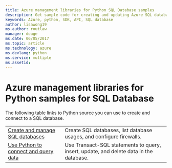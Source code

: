 ```yaml
---
title: Azure management libraries for Python SQL Database samples
description: Get sample code for creating and updating Azure SQL databases using the Azure Management libraries for Python
keywords: Azure, python, SDK, API, SQL database
author: lisawong19
ms.author: routlaw   
manager: douge
ms.date: 06/05/2017
ms.topic: article
ms.technology: azure
ms.devlang: python
ms.service: multiple
ms.assetid: 
---
```



# Azure management libraries for Python samples for SQL Database

The following table links to Python source you can use to create and connect to a SQL database. 

| ||
|---|---|
| [Create and manage SQL databases][1] | Create SQL databases, list database usages, and configure firewalls.  | 
| [Use Python to connect and query data][2] | Use Transact-SQL statements to query, insert, update, and delete data in the database. | 

[1]: https://azure.microsoft.com/resources/samples/sql-database-python-manage/
[2]: https://docs.microsoft.com/azure/sql-database/sql-database-connect-query-python